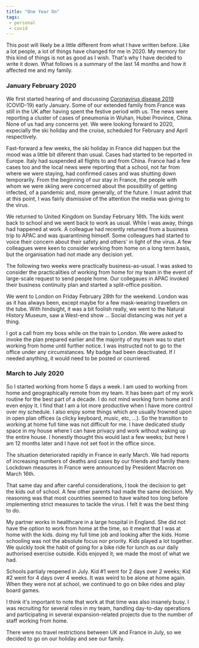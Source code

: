 ```yaml
---
title: "One Year On"
tags:
 - personal
 - covid
---
```


This post will likely be a little different from what I have written before. Like a lot people, a lot of things have changed for me in 2020. My memory for this kind of things is not as good as I wish. That's why I have decided to write it down. What follows is a summary of the last 14 months and how it affected me and my family.

### January February 2020
We first started hearing of and discussing [Coronavirus disease 2019][1] (COVID-19) early January. Some of our extended family from France was still in the UK after having spent the festive period with us. The news were reporting a cluster of cases of pneumonia in Wuhan, Hubei Province, China. None of us had any concerns yet. We were looking forward to 2020, expecially the ski holiday and the cruise, scheduled for February and April respectively.    

Fast-forward a few weeks, the ski holiday in France did happen but the mood was a little bit diferent than usual. Cases had started to be reported in Europe. Italy had suspended all flights to and from China. France had a few cases too and the local news were reporting that a school, not far from where we were staying, had confirmed cases and was shutting down temporarily. From the beginning of our stay in France, the people with whom we were skiing were concerned about the possibility of getting infected, of a pandemic and, more generally, of the future. I must admit that at this point, I was fairly dismissive of the attention the media was giving to the virus.

We returned to United Kingdom on Sunday February 16th. The kids went back to school and we went back to work as usual. While I was away, things had happened at work. A colleague had recently returned from a business trip to APAC and was quarantining himself. Some colleagues had started to voice their concern about their safety and others' in light of the virus. A few colleagues were keen to consider working from home on a long term basis, but the organisation had not made any decision yet.

The following two weeks were practically business-as-usual. I was asked to consider the practicalities of working from home for my team in the event of large-scale request to send people home. Our collegaues in APAC invoked their business continuity plan and started a split-office position.

We went to London on Friday February 28th for the weekend. London was as it has always been, except maybe for a few mask-wearing travellers on the tube. With hindsight, it was a bit foolish really, we went to the Natural History Museum, saw a West-end show ... Social distancing was not yet a thing.

I got a call from my boss while on the train to London. We were asked to invoke the plan prepared earlier and the majority of my team was to start working from home until further notice. I was instructed not to go to the office under any circumstances. My badge had been deactivated. If I needed anything, it would need to be posted or courriered.

### March to July 2020

So I started working from home 5 days a week. I am used to working from home and geographically remote from my team. It has been part of my work routine for the best part of a decade. I do not mind working form home and I even enjoy it. I find that I am a lot more productive when I have more control over my schedule. I also enjoy some things which are usually frowned upon in open plan offices (a clicky keyboard, music, etc, ...). So the transition to working at home full time was not difficult for me. I have dedicated study space in my house where I can have privacy and work without waking up the entire house. I honestly thought this would last a few weeks; but here I am 12 months later and I have not set foot in the office since.

The situation deteriorated rapidly in France in early March. We had reports of increasing numbers of deaths and cases by our friends and family there. Lockdown measures in France were announced by President Macron on March 16th.

That same day and after careful considerations, I took the decision to get the kids out of school. A few other parents had made the same decision. My reasoning was that most countries seemed to have waited too long before implementing strict measures to tackle the virus. I felt it was the best thing to do.

My partner works in healthcare in a large hospital in England. She did not have the option to work from home at the time, so it meant that I was at home with the kids. doing my full time job and looking after the kids. Home schooling was not the absolute focus nor priority. Kids played a lot together. We quickly took the habit of going for a bike ride for lunch as our daily authorised exercise outside. Kids enjoyed it; we made the most of what we had.

Schools partialy reopened in July. Kid #1 went for 2 days over 2 weeks; Kid #2 went for 4 days over 4 weeks. It was weird to be alone at home again. When they were not at school, we continued to go on bike rides and play board games.

I think it's important to note that work at that time was also insanely busy. I was recruiting for several roles in my team, handling day-to-day operations and participating in several expansion-related projects due to the number of staff working from home.

There were no travel restrictions between UK and France in July, so we decided to go on our holiday and see our family.

[1]: https://en.wikipedia.org/wiki/Coronavirus_disease_2019
